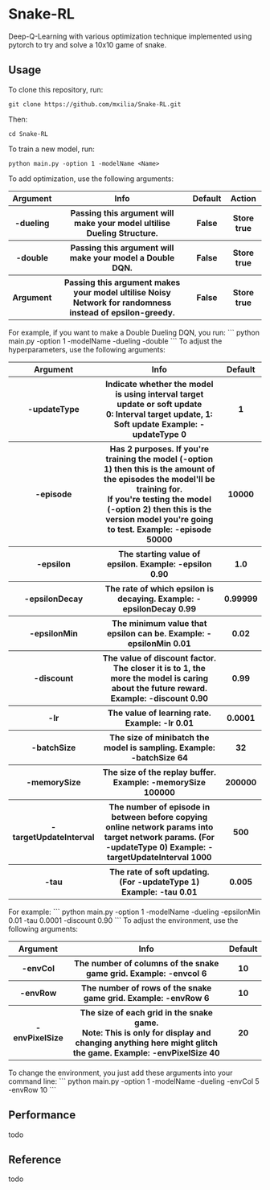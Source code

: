 # Snake-RL
Deep-Q-Learning with various optimization technique implemented using pytorch to try and solve a 10x10 game of snake.
## Usage
To clone this repository, run:
```
git clone https://github.com/mxilia/Snake-RL.git
```
Then:
```
cd Snake-RL
```
To train a new model, run:
```
python main.py -option 1 -modelName <Name>
```
To add optimization, use the following arguments:
<table>
    <tr>
        <th>Argument</th>
        <th>Info</th>
        <th>Default</th>
        <th>Action</th>
    </tr>
    <tr>
        <th>-dueling</th>
        <th>Passing this argument will make your model ultilise Dueling Structure.</th>
        <th>False</th>
        <th>Store true</th>
    </tr>
    <tr>
        <th>-double</th>
        <th>Passing this argument will make your model a Double DQN.</th>
        <th>False</th>
        <th>Store true</th>
    </tr>
    <tr>
        <th>Argument</th>
        <th>Passing this argument makes your model ultilise Noisy Network for randomness instead of epsilon-greedy.</th>
        <th>False</th>
        <th>Store true</th>
    </tr>
</table>
For example, if you want to make a Double Dueling DQN, you run:
```
python main.py -option 1 -modelName <Name> -dueling -double
```
To adjust the hyperparameters, use the following arguments:
<table>
    <tr>
        <th>Argument</th>
        <th>Info</th>
        <th>Default</th>
    </tr>
    <tr>
        <th>-updateType</th>
        <th>
            Indicate whether the model is using interval target update or soft update<br>
            0: Interval target update, 1: Soft update
            Example: -updateType 0
        </th>
        <th>1</th>
    </tr>
    <tr>
        <th>-episode</th>
        <th>
            Has 2 purposes. If you're training the model (-option 1) then this is the amount of the episodes the model'll be training for.<br>
            If you're testing the model (-option 2) then this is the version model you're going to test.
            Example: -episode 50000
        </th>
        <th>10000</th>
    </tr>
    <tr>
        <th>-epsilon</th>
        <th>
            The starting value of epsilon.
            Example: -epsilon 0.90
        </th>
        <th>1.0</th>
    </tr>
    <tr>
        <th>-epsilonDecay</th>
        <th>
            The rate of which epsilon is decaying.
            Example: -epsilonDecay 0.99
        </th>
        <th>0.99999</th>
    </tr>
    <tr>
        <th>-epsilonMin</th>
        <th>
            The minimum value that epsilon can be.
            Example: -epsilonMin 0.01
        </th>
        <th>0.02</th>
    </tr>
    <tr>
        <th>-discount</th>
        <th>
            The value of discount factor. The closer it is to 1, the more the model is caring about the future reward.
            Example: -discount 0.90
        </th>
        <th>0.99</th>
    </tr>
    <tr>
        <th>-lr</th>
        <th>
            The value of learning rate.
            Example: -lr 0.01
        </th>
        <th>0.0001</th>
    </tr>
    <tr>
        <th>-batchSize</th>
        <th>
            The size of minibatch the model is sampling.
            Example: -batchSize 64
        </th>
        <th>32</th>
    </tr>
    <tr>
        <th>-memorySize</th>
        <th>
            The size of the replay buffer.
            Example: -memorySize 100000
        </th>
        <th>200000</th>
    </tr>
    <tr>
        <th>-targetUpdateInterval</th>
        <th>
            The number of episode in between before copying online network params into target network params. (For -updateType 0)
            Example: -targetUpdateInterval 1000
        </th>
        <th>500</th>
    </tr>
    <tr>
        <th>-tau</th>
        <th>
            The rate of soft updating. (For -updateType 1)
            Example: -tau 0.01
        </th>
        <th>0.005</th>
    </tr>
</table>
For example:
```
python main.py -option 1 -modelName <Name> -dueling -epsilonMin 0.01 -tau 0.0001 -discount 0.90
```
To adjust the environment, use the following arguments:
<table>
    <tr>
        <th>Argument</th>
        <th>Info</th>
        <th>Default</th>
    </tr>
    <tr>
        <th>-envCol</th>
        <th>
            The number of columns of the snake game grid.
            Example: -envcol 6
        </th>
        <th>10</th>
    </tr>
    <tr>
        <th>-envRow</th>
        <th>
            The number of rows of the snake game grid.
            Example: -envRow 6
        </th>
        <th>10</th>
    </tr>
    <tr>
        <th>-envPixelSize</th>
        <th>
            The size of each grid in the snake game.<br>
            Note: This is only for display and changing anything here might glitch the game.
            Example: -envPixelSize 40
        </th>
        <th>20</th>
    </tr>
</table>
To change the environment, you just add these arguments into your command line:
```
python main.py -option 1 -modelName <Name> -dueling -envCol 5 -envRow 10
```

## Performance
todo
## Reference
todo